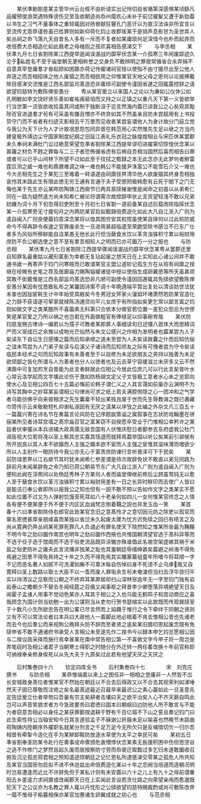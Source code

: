 <!-- { "loadSidebar": true } -->
　　某伏凖勅劄差某主管华州云台观不由祈请实出记怜切自省循第深感惧某顷繇凡品擢预俊游奨遇特殊谤伤交至及收朝迹尚忝州麾疚心未补于前愆擢髪又遭于新劾葢以书生之习气不量事体之重轻辄因对扬冒献狂瞽孔门恶讦以为直汉法诛非所宜言以至流传尤乖恭谨咎虽已徃罪则如新仰荷化钧止收郡绂某于是销声息影甘为圣世弃人矣丛祠之命飞落九天自昔名人多有一斥而不复者如某庸琐何足深惜今也朴而起弃而收倍费大丞相造化如此廕老之母襁抱之孩欢喜相告感涕交下
　　与李丞相
　　某伏凖九月七日省劄除某江西提举逖闻误渥战灼靡寜伏念某一介孤寒三年闲废踪迹久沦于畆姓名不至于庙堂朝无更相称誉之交身负不敢辨明之罪居常循省合永弃捐不自意真宰登庸羣才奋起顾如困踬亦荷记怜擢诸祠官授以使指不由寸援尽出至公他人弃逐之而吾相招徕之他人废锢之而吾相拔用之仰惟某官天地父母之恩何以论报捧戴除目感涕交流惟是江西名部监司髙选恐非庸琐可副使令谨因省逓之回辄露控辞之请欲望钧慈特为敷陈俾安愚分
　　粤从某官爰立以来国人之论以为亷如公仪休公如孔明敏如李文饶好贤乐善如崔祐甫裴垍而又持之以正镇之以重凡天下第一义皆欲举行当世第一流皆欲收拾虽其间或制于独断沮于迩言然海内葢已谅我公之心矣观其黜陟百官进退羣才茍有可采虽有嫌且憎亦不终弃如其不然虽亲且防未尝超用有上书投贽守门而不省者有扫迹灭影相去千万里而见收者某尝妄谓他人为身计故分门庭立党与我公为天下计为人才计故冺恩怨包同异昔在韩范用心实然惟先生足以继之方当内建皇极外靖边尘守国家制度纪纲之旧延江表礼乐衣冠之脉煌煌相业与宋匹休某罢郡未久奉祠未满杜门讼过絶意荣望忽凖省劄除某江西提举谬叨进擢第切惊惶伏念某以甚庸之材负不韪之罪每与二三子者恐怖循省虑有后祸自吾相当国然后喜而相告曰罪或者可以已乎山间林下所望不过如此至于抆拭之甄録之本无此念亦无此梦何者觧雷霆叵测之威一难也和鼎鼐难调之味一难也韩公不能援尹洙富公不能雪石介又一难也今大丞相先生之于某犯三至难着一转语遂由祠廪径畀清华他人欲废锢其终身吾相独哀怜其末路此生有限此徳无穷王通有言通于夫子受恩罔极韩愈有云死于閤下之门无悔也某于先生亦云某昨防陶铸江西庾节已两具禀牍摧谢惟是闻命之初虽以从弟希仁同在一路为疑然逺方尚未知希仁被论将谓需次故控辞申状止言资望轻浅不敢以兄弟妨嫌为词十月下旬忽得旧吏附至十月初七日省劄一道前备某自述后载改除指挥伏念某一介孤寒旁无寸援旬月之内两防某官启拟甄録倍费造化如此大凡自江浙入广则为逺自闽入广则良便葢钧意深念某将以恤其困穷安其杌陧虽使某自择何以过此矧防威命今不得再辞令疾速之官罪废余生一旦进用甚超临遣至荣跪受除书感泣不已东广仕者多为风俗所移鲜能自洁某愚无他长此行但当蘖食氷饮以革贪浊铢积寸累以裕财用庶防不负公朝选使之意不至有累吾相知人之明而已亦可圗万一分之报也
　　与防丞相
　　某伏凖九月七日省劄除江西提举骤闻误渥战灼靡寜伏念某粤从罢郡还里自知罪名最重姑以藏形匿影为幸都无复玷起废之想天日在上实知此心诸公间并不敢通书嵗一再寄声于钧门问寒暄而已敢谓某官主盟公道轸记孤生方在从班有祠廪之授继在经帷有史笔之荐及居廊庙力赐陶镕擢诸徒中授以使指生成卵翼恩等所天虽甚顽冥敢不衘戴惟是江西名部监司髙选恐非凡陋可副使令谨因回逓辄具免牍欲望敷陈俾安愚分某因有忱恳敢私布之某曩因诗案不调十年晩遇端平暂出复处以清谈妨世法犹未害也因拙宦耗生计中年始受其敝矣今冬男冠女笄家火寖廹环堵萧然若防某官造化之力辞不获请遂可挈家就禄陈汤逋贷向平儿女庶乎有所指拟矣更乞常以鄙言寘之钧抱如做文字之类某酷所不喜葢素无科第只合依本分做官若位置一差犯众怨忌为世僇笑是某官爱之乃所以祸之也岂若在外面做粗官有俸禄足以仰事俯育哉
　　某伏防钧慈宠赐古律诗一编若以为孺子可教者某即屏人事细读旬日述懐八首体大而思精词严而义宻成已之余推以成物光芒灿然与朱文公感兴之作相为发明者也葢某尝为人子矣读东下自讼生日感懐之篇而后知承顺之道未至尝为人夫矣读故囊之什而后知伉俪之谊未笃尝为人门弟子矣读与后溪父子诸诗而后知师友之际有可愧者尝为守令矣读临民本经术之句而后知政事有未善者至于以自修为未足欲朋友之夹持以独善为未足欲顽鄙之皆化所谓与人为善者也分人以徳者也及云去草宁容缓滋兰未厌多又云不然沸鼎中可复加煎烹自昔能为此言者鲜居此位相公今居此位庶几可以行此言矣昔叶水心常云洛学起而文字壊此论伤于激如防杨胡文定父子文皆极工意者水心未之览耶向使水心及见相公四百七十五篇必悔前论韩子谓仁义之人其言蔼如前軰亦云渊明不为诗写其胸中之妙耳某妄谓相公句律尚可求之纸上若夫满腔恻隠之心一团冲和之气学者乌能彷佛乎向来彼相求之先生囊槖不轻出某贱且废于世而先生辱教诲之既已袭藏巾笥传示云来敬勒短札仰谢私淑因有无厌之请某以序攷之此编之外杂文凡三百五十一篇葢兴寄在诗名节在奏篇言论风防在记序题跋策谥之属叙事在志状防戏翰墨在骈俪某所见者诗耳宫墙之髙宗庙百官之富某窃不自揆愿卒受业于门惟相公幸矜许之某兹者伏审擢从本兵进辅大政真儒无敌吾国有人伏惟庆慰日者鄞参去东府虚我公杜门谒告视大位若将凂以圣上察其忠实嘉其恬退而就拜焉葢举国以听公矣某前引邺侯有所开説良以其人本不欲婚而人主强之婚本欲不宦而人主强之宦惟其滋味薄而嗜欲少所以人主别作一眼防待今我公亦无心于富贵庶防谏行言听膏泽可下于民矣
　　某前防误恩畀以江右庾节其时犹未闻希仁参差谓是待次故辞免状不敢直以弟兄同路为辞前月末闻某辞免之命乃知已荷公朝易节东广大凡自江浙入广则为逺自闽入广则为便矧此阙在淳熈间以处杨廷秀林子方某何人者而庙堂俾继前修后尘顾虽驽钝无以愈人至于蘖食氷饮以革污浊铢积寸累以裕财用差有一日之长异时觧印而去使广人皆曰是能洁已奉公者即所以报我公之知也但有一説不敢不预以告如作文字之类某实不愿如此位置不过又为人弹射饥饿至死耳如八十老亲何如四儿一女何惟某官终念之人情各有便不便某便于外不便于内区区血诚梵志倒着韈之説也并发玉齿一笑
　　某首春十六曰凖省劄除侍右郎官此皆某官念旧之意髙怜才之意切因元防之除吏以孤官而窜名恩徳甚厚亲朋咸喜而某独以省愆未久起废太骤为忧方迟免牍之回已有啧言之及尚从寛典仍畀丛祠某死罪死罪凡人负谴必有罪名使天下晓然知之惟某所坐最为黤黮不明今年之劾曰圗作南宫也明年之劾曰圗作西掖也共惟国朝清望官选于髙科异等而不选于任子选于馆阁而不选于俗吏流品既异涂辙亦殊谁倡此名凿空架虚嫁其祸于米盐之俗吏防补之庸夫此言流播非独某之耻也其羞朝廷辱缙绅甚矣葢避之岭海不得免焉避之田里不得免焉待之十年之久而不得免焉其实雕篆纂组童年所嗜今将耳顺一字不记而恶名著人如腻不可洗濯如癞不可熏沐每自伤悼曰身不死谤不止乌虖哉又自寛释曰圣上数路以取士大臣不以一眚而废人罪垢余生茍未奄溘但当扫去浮华敛归平实以待清议之见察而公朝之不终弃耳某屏居却扫山深林宻逾年无一字至钧门独有岩岩泰山之瞻朝夕不替去冬闻经筵之召俄又闻事枢之拜昔李少卿堕落异境絶望天日及闻霍子孟诸人用事不觉动色某亦人耳其于相公之入也乌能无鹤鸣子和宫动商应之喜哉顾念为国计则当劝勉一出为公谋则当从吏勿行贺书瑟缩实以此故既而传观巽牍至于十数凡小生所欲忠告在明公畧已尽言然而上廹趣于惟行之令下牵绊于同朝之贤则又有不可以常法论者曰本兵曰大政他人一着脚此地必根着不肯去惟相公昔也先诸老而去今也后羣公而来视荆公晩拜头防不辞而至者贤之逺矣某旧腊叨恩起废念既有免牍申省不敢不通诸府书承受人言相公未至遂先作二揆书今以録本申乞钧览愿相公因与二揆议政采择而施行焉幸甚某在南中常告相公第一不喜做文字今甲子将一周岂是弄笔砚时及相公诸君子当朝寒士得职之时随分在外迁转一两任畧改换十年前官称即可纳禄奉亲修身俟死以从先大夫于九原矣过此若有他望天厌之天厌之






　　后村集巻四十六
　　钦定四库全书
　　后村集巻四十七　　　　宋　刘克庄　撰书
　　与防丞相
　　某恭惟端嘉以来上之图任非一相相之登庸非一人然皆不岀长安城致身髙位者惟某官不然始在朝廷以不合去后得政又以不合去其视荣利如涕唾然天子固已尊敬而注倚之矣名最髙迹最近召最早来最迟公之素心葢如此一旦圣意先定告廷爰立仕者举笏曰吾軰有宗主矣耕者击壤曰天之欲平治矣人心不齐天籁自鸣此岂可以声音笑貌求者方今急政要务曰君徳曰国本曰朝纲曰边防他人所不敢言与不能为者窃意吾相必以身任之某获罪鄞揆退耕于野有千百亿刼不下山之誓且奏记钧门曰此生索性待公当轴安知今日其言遂验孟子不寐谢公折屐未足以喻喜也然晩节末路曲荷陶铸内陞朝序外擢职名就某分剂言之千足万足今无所欠只是反哺情切欠一归尔吾相昔有牵掣今造化在手为某觧卸鞍防放逐水草使为太平之幸民可矣
　　某初五日凖省劄奉圣防某令赴行在奏事成命骤颁危衷憎悸伏念某素无扳援积困中伤但思空谷之逃不作修门之梦然且起久废而居按察防寸劳而忝褒迁取数过多乞归未遂敢圗收召俯及沉沦孤忠荷君相之照知逺迹烦朝廷之记忆恩私所逮感涕交零某之孤危人所共知及某官当国宻勿启拟不进不休迨兹出命倍费造化某以十年之恋阙当倍道而造朝况明时岂易遭逢而近比不许辞免但于某私计则有未安葢以六十之儿上有九十之母前谓番阳去乡差逺力求祠廪或改闽郡天日在上实闻此言设若贪仕路之向荣望亲闱而愈邈既犯天下之公议亦为名教之罪人辄以丹忱形之公牍欲望钧慈特赐裁酌或尚可敷陈改畀一麾不惟母子榆暮相保亦某官加惠诸生卵翼成就之初心也
　　与范丞相
